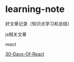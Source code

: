 # learning-note
好文章记录（知识点学习和总结）

js相关文章


react

[30-Days-Of-React](https://github.com/Asabeneh/30-Days-Of-React)
